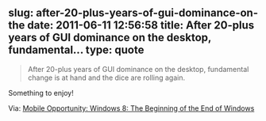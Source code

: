 slug: after-20-plus-years-of-gui-dominance-on-the
date: 2011-06-11 12:56:58
title: After 20-plus years of GUI dominance on the desktop, fundamental...
type: quote
---

> After 20-plus years of GUI dominance on the desktop, fundamental change is at hand and the dice are rolling again.

Something to enjoy!

 Via: [Mobile Opportunity: Windows 8: The Beginning of the End of Windows](http://mobileopportunity.blogspot.com/2011/06/windows-8-beginning-of-end-of-windows.html)
